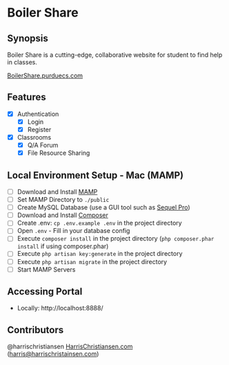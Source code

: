 # Boiler Share

## Synopsis

Boiler Share is a cutting-edge, collaborative website for student to find help in classes.

[BoilerShare.purduecs.com](http://boilershare.purduecs.com)

## Features

- [X] Authentication
	- [X] Login
	- [X] Register
- [X] Classrooms
	- [X] Q/A Forum
	- [X] File Resource Sharing

## Local Environment Setup - Mac (MAMP)

- [ ] Download and Install [MAMP](https://www.mamp.info/en/)
- [ ] Set MAMP Directory to `./public`
- [ ] Create MySQL Database (use a GUI tool such as [Sequel Pro](http://www.sequelpro.com))
- [ ] Download and Install [Composer](https://getcomposer.org/)
- [ ] Create .env: `cp .env.example .env` in the project directory
- [ ] Open `.env` - Fill in your database config
- [ ] Execute `composer install` in the project directory (`php composer.phar install` if using composer.phar)
- [ ] Execute `php artisan key:generate` in the project directory
- [ ] Execute `php artisan migrate` in the project directory
- [ ] Start MAMP Servers

## Accessing Portal

- Locally: http://localhost:8888/  

## Contributors

@harrischristiansen [HarrisChristiansen.com](http://www.harrischristiansen.com) (harris@harrischristainsen.com)  
